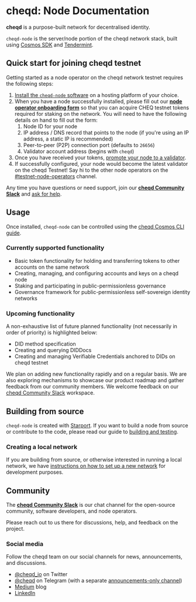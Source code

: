 # cheqd: Node Documentation

**cheqd** is a purpose-built network for decentralised identity.

`cheqd-node` is the server/node portion of the cheqd network stack, built using [Cosmos SDK](https://github.com/cosmos/cosmos-sdk) and [Tendermint](https://github.com/tendermint/tendermint).

## Quick start for joining cheqd testnet

Getting started as a node operator on the cheqd network testnet requires the following steps:

1. [Install the `cheqd-node` software](docs/setup-and-configure/readme.md) on a hosting platform of your choice.
2. When you have a node successfully installed, please fill out our [**node operator onboarding form**](http://cheqd.link/join-testnet-form) so that you can acquire CHEQ testnet tokens required for staking on the network. You will need to have the following details on hand to fill out the form:
   1. Node ID for your node
   2. IP address / DNS record that points to the node \(if you're using an IP address, a static IP is recommended\)
   3. Peer-to-peer \(P2P\) connection port \(defaults to `26656`\)
   4. Validator account address (begins with `cheqd`)
3. Once you have received your tokens, [promote your node to a validator](docs/setup-and-configure/configure-new-validator.md).
4. If successfully configured, your node would become the latest validator on the cheqd Testnet! Say hi to the other node operators on the [\#testnet-node-operators](https://cheqd-community.slack.com/archives/C029NSCSA75) channel.

Any time you have questions or need support, join our [**cheqd Community Slack**](http://cheqd.link/join-cheqd-slack) and [ask for help](https://cheqd-community.slack.com/archives/C02AQ9UK4HY).

## Usage

Once installed, `cheqd-node` can be controlled using the [cheqd Cosmos CLI guide](docs/cheqd-cli/readme.md).

### Currently supported functionality

* Basic token functionality for holding and transferring tokens to other accounts on the same network
* Creating, managing, and configuring accounts and keys on a cheqd node
* Staking and participating in public-permissionless governance
* Governance framework for public-permissionless self-sovereign identity networks

### Upcoming functionality

A non-exhaustive list of future planned functionality \(not necessarily in order of priority\) is highlighted below:

* DID method specification
* Creating and querying DIDDocs
* Creating and managing Verifiable Credentials anchored to DIDs on cheqd testnet

We plan on adding new functionality rapidly and on a regular basis. We are also exploring mechanisms to showcase our product roadmap and gather feedback from our community members. We welcome feedback on our [cheqd Community Slack](http://cheqd.link/join-cheqd-slack) workspace.

## Building from source

`cheqd-node` is created with [Starport](https://github.com/tendermint/starport). If you want to build a node from source or contribute to the code, please read our guide to [building and testing](https://github.com/cheqd/cheqd-node/blob/main/docs/build-and-networks/README.md).

### Creating a local network

If you are building from source, or otherwise interested in running a local network, we have [instructions on how to set up a new network](https://github.com/cheqd/cheqd-node/blob/main/docs/build-and-networks/build-and-networks.md) for development purposes.

## Community

The [**cheqd Community Slack**](http://cheqd.link/join-cheqd-slack) is our chat channel for the open-source community, software developers, and node operators.

Please reach out to us there for discussions, help, and feedback on the project.

### Social media

Follow the cheqd team on our social channels for news, announcements, and discussions.

* [@cheqd\_io](https://twitter.com/cheqd_io) on Twitter
* [@cheqd](https://t.me/cheqd) on Telegram \(with a separate [announcements-only channel](https://t.me/cheqd_announcements)\)
* [Medium](https://blog.cheqd.io/) blog
* [LinkedIn](http://cheqd.link/linkedin)

